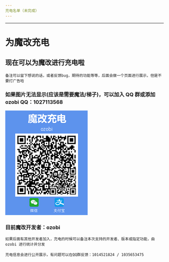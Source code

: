 ```yaml
---
充电名单（未完成）
---
```

---
# 为魔改充电

## 现在可以为魔改进行充电啦

    备注可以留下想说的话，或者反馈bug，期待的功能等等，后面会做一个页面进行展示，但是不要打广告哈

### 如果图片无法显示(应该是需要魔法/梯子)，可以加入 QQ 群或添加 ozobi QQ：1027113568

![image](https://github.com/ozobiozobi/Autoxjs_v6_ozobi_some_info/blob/master/src/img/donation/donation_QR_ozobi.png)

### 目前魔改开发者：ozobi

    如果后面有其他开发者加入，充电的时候可以备注本次支持的开发者、版本或指定功能，由 ozobi 进行统计并分发

    充电信息会进行公开展示，有问题可以在QQ群反馈：1014521824 / 1035653475
